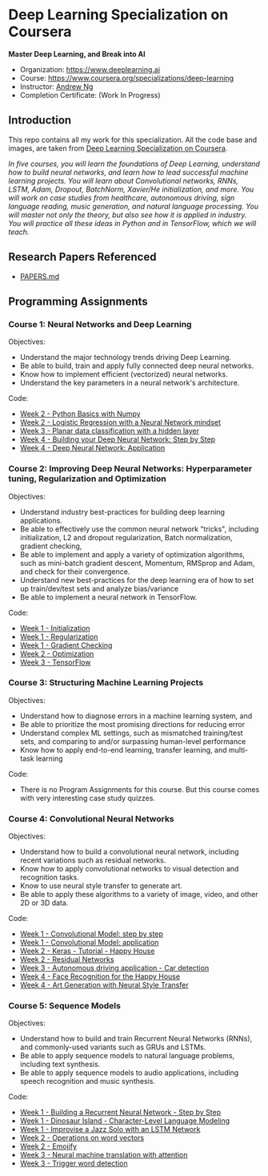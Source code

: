 # Deep Learning Specialization on Coursera
**Master Deep Learning, and Break into AI**

- Organization: https://www.deeplearning.ai
- Course: https://www.coursera.org/specializations/deep-learning
- Instructor: [Andrew Ng](http://www.andrewng.org/)
- Completion Certificate: (Work In Progress)

## Introduction

This repo contains all my work for this specialization. All the code base and images, are taken from [Deep Learning Specialization on Coursera](https://www.coursera.org/specializations/deep-learning).

*In five courses, you will learn the foundations of Deep Learning, understand how to build neural networks, and learn how to lead successful machine learning projects. You will learn about Convolutional networks, RNNs, LSTM, Adam, Dropout, BatchNorm, Xavier/He initialization, and more. You will work on case studies from healthcare, autonomous driving, sign language reading, music generation, and natural language processing. You will master not only the theory, but also see how it is applied in industry. You will practice all these ideas in Python and in TensorFlow, which we will teach.*

## Research Papers Referenced
- [PAPERS.md](./PAPERS.md)

## Programming Assignments

### Course 1: Neural Networks and Deep Learning

  Objectives:
  + Understand the major technology trends driving Deep Learning.
  + Be able to build, train and apply fully connected deep neural networks. 
  + Know how to implement efficient (vectorized) neural networks. 
  + Understand the key parameters in a neural network's architecture. 

  Code:
  + [Week 2 - Python Basics with Numpy](./01_Neural_Networks_and_Deep_Learning/Week%202/Python_Basics_With_Numpy_v3a.ipynb)
  + [Week 2 - Logistic Regression with a Neural Network mindset](./01_Neural_Networks_and_Deep_Learning/Week%202/Logistic_Regression_with_a_Neural_Network_mindset_v6a.ipynb)
  + [Week 3 - Planar data classification with a hidden layer](./01_Neural_Networks_and_Deep_Learning/Week%203/Planar_data_classification_with_onehidden_layer_v6c.ipynb)
  + [Week 4 - Building your Deep Neural Network: Step by Step](./01_Neural_Networks_and_Deep_Learning/Week%204/Building_your_Deep_Neural_Network_Step_by_Step_v8a.ipynb)
  + [Week 4 - Deep Neural Network: Application](./01_Neural_Networks_and_Deep_Learning/Week%204/Deep%20Neural%20Network%20-%20Application%20v8.ipynb)

### Course 2: Improving Deep Neural Networks: Hyperparameter tuning, Regularization and Optimization

  Objectives:  
  + Understand industry best-practices for building deep learning applications. 
  + Be able to effectively use the common neural network "tricks", including initialization, L2 and dropout regularization, Batch normalization, gradient checking, 
  + Be able to implement and apply a variety of optimization algorithms, such as mini-batch gradient descent, Momentum, RMSprop and Adam, and check for their convergence. 
  + Understand new best-practices for the deep learning era of how to set up train/dev/test sets and analyze bias/variance
  + Be able to implement a neural network in TensorFlow. 

  Code:
  + [Week 1 - Initialization](./02_Improving_Deep_Neural_Networks/Week%201/Initialization.ipynb)
  + [Week 1 - Regularization](./02_Improving_Deep_Neural_Networks/Week%201/Regularization_v2a.ipynb)
  + [Week 1 - Gradient Checking](./02_Improving_Deep_Neural_Networks/Week%201/Gradient+Checking+20v1.ipynb)
  + [Week 2 - Optimization](./02_Improving_Deep_Neural_Networks/Week%202/Optimization_methods_v1b.ipynb)
  + [Week 3 - TensorFlow](./02_Improving_Deep_Neural_Networks/Week%203/TensorFlow_Tutorial_v3b.ipynb)

### Course 3: Structuring Machine Learning Projects

  Objectives:  
  + Understand how to diagnose errors in a machine learning system, and 
  + Be able to prioritize the most promising directions for reducing error
  + Understand complex ML settings, such as mismatched training/test sets, and comparing to and/or surpassing human-level performance
  + Know how to apply end-to-end learning, transfer learning, and multi-task learning

   Code:
  +   There is no Program Assignments for this course. But this course comes with very interesting case study quizzes.
  
### Course 4: Convolutional Neural Networks

  Objectives:  
  + Understand how to build a convolutional neural network, including recent variations such as residual networks.
  + Know how to apply convolutional networks to visual detection and recognition tasks.
  + Know to use neural style transfer to generate art.
  + Be able to apply these algorithms to a variety of image, video, and other 2D or 3D data.

  Code:
  + [Week 1 - Convolutional Model: step by step](./04_Convolutional_Neural_Networks/Week%201/Convolution_model_Step_by_Step_v2a.ipynb)
  + [Week 1 - Convolutional Model: application](./04_Convolutional_Neural_Networks/Week%201/Convolution_model_Application_v1a.ipynb)
  + [Week 2 - Keras - Tutorial - Happy House](./04_Convolutional_Neural_Networks/Week%202/Keras_Tutorial_v2a.ipynb)
  + [Week 2 - Residual Networks](./04_Convolutional_Neural_Networks/Week%202/Residual_Networks_v2a.ipynb)
  + [Week 3 - Autonomous driving application - Car detection](./04_Convolutional_Neural_Networks/Week%203/Autonomous_driving_application_Car_detection_v3a.ipynb)
  + [Week 4 - Face Recognition for the Happy House](./04_Convolutional_Neural_Networks/Week%204/Face_Recognition_v3a.ipynb)
  + [Week 4 - Art Generation with Neural Style Transfer](./04_Convolutional_Neural_Networks/Week%204/Art_Generation_with_Neural_Style_Transfer_v3a.ipynb)
  
### Course 5: Sequence Models
  
  Objectives:
  + Understand how to build and train Recurrent Neural Networks (RNNs), and commonly-used variants such as GRUs and LSTMs.
  + Be able to apply sequence models to natural language problems, including text synthesis. 
  + Be able to apply sequence models to audio applications, including speech recognition and music synthesis.
  
  Code:
  + [Week 1 - Building a Recurrent Neural Network - Step by Step](./05_Sequence_Models/Week%201/Building_a_Recurrent_Neural_Network_Step_by_Step_v3a.ipynb)
  + [Week 1 - Dinosaur Island - Character-Level Language Modeling](./05_Sequence_Models/Week%201/Dinosaurus_Island_Character_level_language_model_final_v3a.ipynb)
  + [Week 1 - Improvise a Jazz Solo with an LSTM Network](./05_Sequence_Models/Week%201/Improvise_a_Jazz_Solo_with_an_LSTM_Network_v3a.ipynb)
  + [Week 2 - Operations on word vectors](./05_Sequence_Models/Week%202/Operations_on_word_vectors_v2a.ipynb)
  + [Week 2 - Emojify](./05_Sequence_Models/Week%202/Emojify/Emojify_v2a.ipynb)
  + [Week 3 - Neural machine translation with attention](./05_Sequence_Models/Week%203/Neural_machine_translation_with_attention_v4a.ipynb)
  + [Week 3 - Trigger word detection](./05_Sequence_Models/Week%203/Trigger_word_detection_v1a.ipynb)